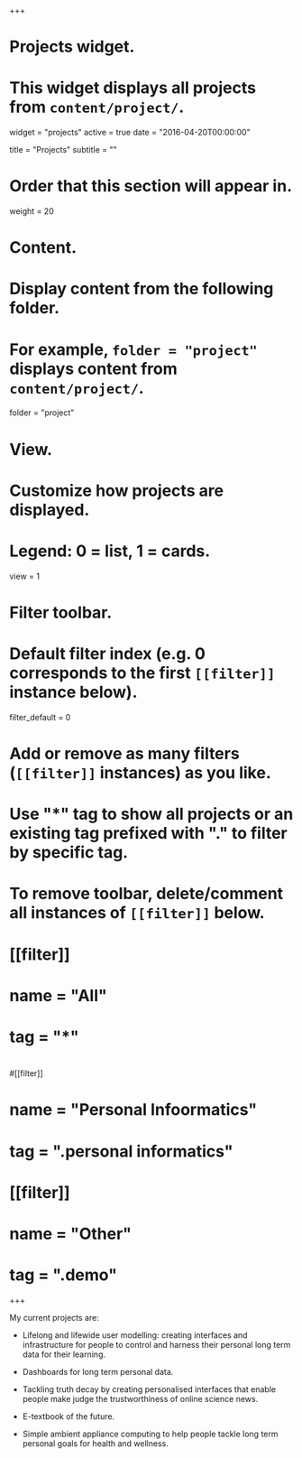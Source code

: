 +++
# Projects widget.
# This widget displays all projects from `content/project/`.
widget = "projects"
active = true
date = "2016-04-20T00:00:00"

title = "Projects"
subtitle = ""

# Order that this section will appear in.
weight = 20

# Content.
# Display content from the following folder.
# For example, `folder = "project"` displays content from `content/project/`.
folder = "project"


# View.
# Customize how projects are displayed.
# Legend: 0 = list, 1 = cards.
view = 1

# Filter toolbar.

# Default filter index (e.g. 0 corresponds to the first `[[filter]]` instance below).
filter_default = 0

# Add or remove as many filters (`[[filter]]` instances) as you like.
# Use "*" tag to show all projects or an existing tag prefixed with "." to filter by specific tag.
# To remove toolbar, delete/comment all instances of `[[filter]]` below.
# [[filter]]
#   name = "All"
#   tag = "*"
#  
#[[filter]]
#   name = "Personal Infoormatics"
#   tag = ".personal informatics"
#
# [[filter]]
#   name = "Other"
#   tag = ".demo"

+++

My current projects are:

- Lifelong and lifewide user modelling: creating interfaces and infrastructure for people to control and harness their personal long term data for their learning.

- Dashboards for long term personal data. 

- Tackling truth decay by creating personalised interfaces that enable people make judge the trustworthiness of online science news.

- E-textbook of the future.

- Simple ambient appliance computing to help people tackle long term personal goals for health and wellness.
